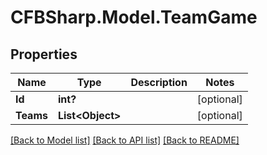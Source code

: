# CFBSharp.Model.TeamGame
## Properties

Name | Type | Description | Notes
------------ | ------------- | ------------- | -------------
**Id** | **int?** |  | [optional] 
**Teams** | **List&lt;Object&gt;** |  | [optional] 

[[Back to Model list]](../README.md#documentation-for-models) [[Back to API list]](../README.md#documentation-for-api-endpoints) [[Back to README]](../README.md)

